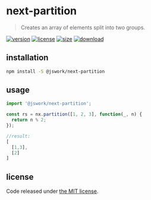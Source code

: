# next-partition
> Creates an array of elements split into two groups.

[![version][version-image]][version-url]
[![license][license-image]][license-url]
[![size][size-image]][size-url]
[![download][download-image]][download-url]

## installation
```bash
npm install -S @jswork/next-partition
```

## usage
```js
import '@jswork/next-partition';

const rs = nx.partition([1, 2, 3], function(_, n) {
  return n % 2;
});

//result:
[
  [1,3],
  [2]
]
```

## license
Code released under [the MIT license](https://github.com/afeiship/next-partition/blob/master/LICENSE.txt).

[version-image]: https://img.shields.io/npm/v/@jswork/next-partition
[version-url]: https://npmjs.org/package/@jswork/next-partition

[license-image]: https://img.shields.io/npm/l/@jswork/next-partition
[license-url]: https://github.com/afeiship/next-partition/blob/master/LICENSE.txt

[size-image]: https://img.shields.io/bundlephobia/minzip/@jswork/next-partition
[size-url]: https://github.com/afeiship/next-partition/blob/master/dist/next-partition.min.js

[download-image]: https://img.shields.io/npm/dm/@jswork/next-partition
[download-url]: https://www.npmjs.com/package/@jswork/next-partition
